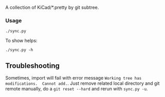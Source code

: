 A collection of KiCad/*.pretty by git subtree.

### Usage

    ./sync.py

To show helps:

    ./sync.py -h


Troubleshooting
---------------

Sometimes, import will fail with error message `Working tree has
modifications.  Cannot add.`. Just remove related local directory and
git remote manually, do a `git reset --hard` and rerun with `sync.py
-u`.
